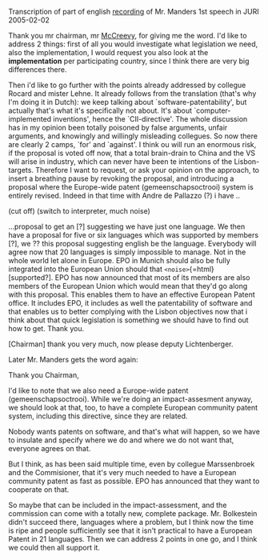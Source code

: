 Transcription of part of english
[recording](http://mm.ffii.org/Juri20050202Transcript "wikilink") of Mr.
Manders 1st speech in JURI 2005-02-02

Thank you mr chairman, mr [McCreevy](McCreevy "wikilink"), for giving me
the word. I\'d like to address 2 things: first of all you would
investigate what legislation we need, also the implementation, I would
request you also look at the **implementation** per participating
country, since I think there are very big differences there.

Then i\'d like to go further with the points already addressed by
collegue Rocard and mister Lehne. It already follows from the
translation (that\'s why I\'m doing it in Dutch): we keep talking about
\`software-patentability\', but actually that\'s what it\'s specifically
not about. It\'s about \`computer-implemented inventions\', hence the
\`CII-directive\'. The whole discussion has in my opinion been totally
poisoned by false arguments, unfair arguments, and knowingly and
willingly misleading collegues. So now there are clearly 2 camps,
\`for\' and \`against\'. I think ou will run an enormous risk, if the
proposal is voted off now, that a total brain-drain to China and the VS
will arise in industry, which can never have been te intentions of the
Lisbon-targets. Therefore I want to request, or ask your opinion on the
approach, to insert a breathing pause by revoking the proposal, and
introducing a proposal where the Europe-wide patent
(gemeenschapsoctrooi) system is entirely revised. Indeed in that time
with Andre de Pallazzo (?) i have ..

(cut off) (switch to interpreter, much noise)

\...proposal to get an \[?\] suggesting we have just one language. We
then have a proposal for five or six languages which was supported by
members \[?\], we ?? this proposal suggesting english be the language.
Everybody will agree now that 20 languages is simply impossible to
manage. Not in the whole world let alone in Europe. EPO in Munich should
also be fully integrated into the European Union should that
`<noise>`{=html} \[supported?\]. EPO has now announced that most of its
members are also members of the European Union which would mean that
they\'d go along with this proposal. This enables them to have an
effective European Patent office. It includes EPO, it includes as well
the patentability of software and that enables us to better complying
with the Lisbon objectives now that i think about that quick legislation
is something we should have to find out how to get. Thank you.

\[Chairman\] thank you very much, now please deputy Lichtenberger.

Later Mr. Manders gets the word again:

Thank you Chairman,

I\'d like to note that we also need a Europe-wide patent
(gemeenschapsoctrooi). While we\'re doing an impact-assesment anyway, we
should look at that, too, to have a complete European community patent
system, including this directive, since they are related.

Nobody wants patents on software, and that\'s what will happen, so we
have to insulate and specify where we do and where we do not want that,
everyone agrees on that.

But I think, as has been said multiple time, even by collegue
Marssenbroek and the Commisioner, that it\'s very much needed to have a
European community patent as fast as possible. EPO has announced that
they want to cooperate on that.

So maybe that can be included in the impact-assessment, and the
commission can come with a totally new, complete package. Mr. Bolkestein
didn\'t succeed there, languages where a problem, but I think now the
time is ripe and people sufficiently see that it isn\'t practical to
have a European Patent in 21 languages. Then we can address 2 points in
one go, and I think we could then all support it.
